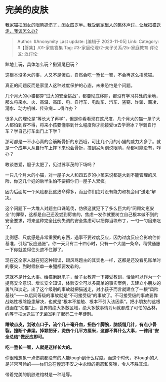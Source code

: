 # 完美的皮肤
[我家猫把闺女的眼睛抓伤了，闺女四岁半。我受到家里人的集体声讨，让我把猫送走，我该怎么办?](https://www.zhihu.com/question/465874602/answer/3277812057)

> Author: #Anonymity
> Last update: [编辑于 2023-11-05]
> Link:
> Category: #【答集】/01-家族答集
> Tag: #3-家庭伦理/2-亲子关系/2b-家庭教育
> 评论区:
> 泛讨论:

趴地上玩，具体怎么玩？揪猫尾巴玩？

这根本没多大的事，人又不是傻瓜，自然会吃一堑长一智，不会再这么招惹猫。

真正的问题反而是家里人这种过度保护的心态，未来恐怕是个问题。

几个月大的小猫都算“过大的安全挑战”，都要彻底移除，都没有学习共处的余地，那么将来水、火、高温、高压、电、自行车、电动车、汽车、盗窃、诈骗、霸凌、溺水、动力机械、传染病……得咋办？

很多人的理论是“等长大了再学”，但是你看看现在这尺度，几个月大的猫一屋子大人都怕到容不得，将来小孩要懂事到什么程度你才能接受ta去学滑冰？学骑自行车？学自己打车出门上下学？

那可都是一不小心真的会筋断骨折的东西哦，可比几个月的小猫的威力大多了。就是一个成年人从自行车上摔下来也会骨折，撞到尖角别说眼睛，命都可能没有，咋办？

敢谈恋爱，胆子太肥了，见过苏享茂的下场吗？

一只几个月大的小猫，对一屋子大人和四五岁的小孩来说都是大到不能管理的风险，你这几个娃的后半生怕不要把你们一屋子人累疯。

因为后面每一个风险都比这致命得多，而且你们绝对没有能力和机会用“送走”解决。

这个问题下一大堆人对题主口诛笔伐，仿佛这就犯下了多么巨大的“罔顾幼崽安全”的罪孽，这都是自己还没尝到厉害的，焦虑一发作就要树立自己根本做不到的安全要求，将来这种完全比例失调的安全焦虑可以把你当块布丁，一勺一勺舀来吃了。

比例感、尺度感是非常重要的东西，遇事不要过度反应，因为过度反应会影响估价基准，引起“反应通胀”。你一天只有二十四小时，只有一个大脑一条命，稍微通胀一下你就盖得住头遮不住脚了。

现在这全家人就在犯这种错误，跟风骂题主的其实也一样，这都是还没看见账单时的豪爽，到时候帐单一来腿都要发软的。

这就不是什么大事。给猫磨磨爪子，给子女教育一下接受教训，恰恰可以作为一个提高安全意识、增长安全知识，体验安全可以多简单的事实案例，去建立小朋友的勇气和淡定。出了这个级别的事故就把猫送走，对小孩子而言就建立了一根“风险基线”——以后同等级的事故就是“不可接受级”的事故了。不可接受级的事故要靠战略性根除隐患解决，也就是“根本不接触、根本不引入该因素”。把小朋友的这根线画在“幼猫”上，世界的绝大多数区域，绝大多数事情对ta就都成了可怕的丛林，约等于把ta送进了无菌室判了起码二十年徒刑。

**蹭破点皮，划破点口子，流个几十毫升血，扭伤个脚腕，脑袋缝几针，有点小骨裂，撞断个鼻梁，掉颗把牙，烫伤个几平方厘米，这都不算什么大事，一律用“安全总结”做反应即可。**

**吃一堑长一智，人就是这样长大的。**

你很难想象一点伤疤都没有的人能tough到什么程度。而这个时代，不tough的人是非常可怜的——ta们总在惶恐不安之中永恒的抱怨和哀嚎，令人不胜其烦。

带着完美的肌肤进棺材是一种耻辱。
